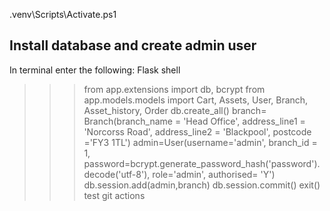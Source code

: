 .venv\Scripts\Activate.ps1

## Install database and create admin user ##
In terminal enter the following: 
Flask shell
>>> from app.extensions import db, bcrypt
>>> from app.models.models import Cart, Assets, User, Branch, Asset_history, Order 
>>> db.create_all()
>>> branch= Branch(branch_name = 'Head Office', address_line1 = 'Norcorss Road', address_line2 = 'Blackpool', postcode ='FY3 1TL')
>>> admin=User(username='admin', branch_id = 1, password=bcrypt.generate_password_hash('password').decode('utf-8'), role='admin', authorised= 'Y')
>>> db.session.add(admin,branch)
>>> db.session.commit()
>>> exit() 
test git actions